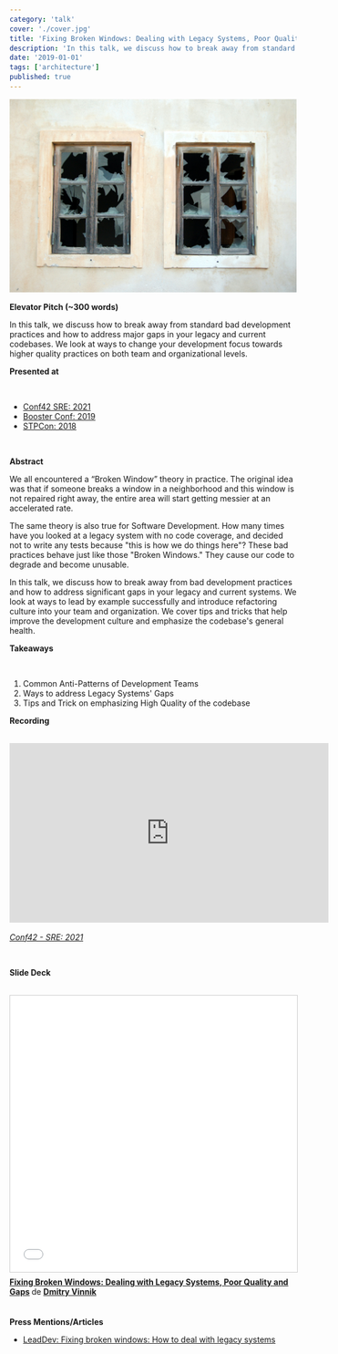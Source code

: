 ```yaml
---
category: 'talk'
cover: './cover.jpg'
title: 'Fixing Broken Windows: Dealing with Legacy Systems, Poor Quality and Gaps'
description: 'In this talk, we discuss how to break away from standard bad development practices and how to address major gaps in your legacy and current codebases.'
date: '2019-01-01'
tags: ['architecture']
published: true
---
```

![Broken Windows](./cover.jpg)

**Elevator Pitch (~300 words)**

In this talk, we discuss how to break away from standard bad development practices and how to address major gaps in your legacy and current codebases. We look at ways to change your development focus towards higher quality practices on both team and organizational levels.

**Presented at**

<br>

- [Conf42 SRE: 2021]()
- [Booster Conf: 2019]()
- [STPCon: 2018]()

<br>

**Abstract**
 
We all encountered a “Broken Window” theory in practice. The original idea was that if someone breaks a window in a neighborhood and this window is not repaired right away, the entire area will start getting messier at an accelerated rate.

The same theory is also true for Software Development. How many times have you looked at a legacy system with no code coverage, and decided not to write any tests because "this is how we do things here"? These bad practices behave just like those "Broken Windows." They cause our code to degrade and become unusable.

In this talk, we discuss how to break away from bad development practices and how to address significant gaps in your legacy and current systems. We look at ways to lead by example successfully and introduce refactoring culture into your team and organization. We cover tips and tricks that help improve the development culture and emphasize the codebase's general health.

**Takeaways**

<br>

1. Common Anti-Patterns of Development Teams
2. Ways to address Legacy Systems' Gaps
3. Tips and Trick on emphasizing High Quality of the codebase

**Recording**

<br>

<iframe width="560" height="315" src="https://www.youtube.com/embed/tCT-LSbF-uU" title="YouTube video player" frameborder="0" allow="accelerometer; autoplay; clipboard-write; encrypted-media; gyroscope; picture-in-picture" allowfullscreen></iframe>

*[Conf42 - SRE: 2021]()*

<br>

**Slide Deck**

<br>

<iframe src="//www.slideshare.net/slideshow/embed_code/key/C6EG9dtMYB1d92" width="595" height="485" frameborder="0" marginwidth="0" marginheight="0" scrolling="no" style="border:1px solid #CCC; border-width:1px; margin-bottom:5px; max-width: 100%;" allowfullscreen> </iframe> <div style="margin-bottom:5px"> <strong> <a href="//www.slideshare.net/DmitryVinnik1/fixing-broken-windows-dealing-with-legacy-systems-poor-quality-and-gaps" title="Fixing Broken Windows: Dealing with Legacy Systems, Poor Quality and Gaps" target="_blank">Fixing Broken Windows: Dealing with Legacy Systems, Poor Quality and Gaps</a> </strong> de <strong><a href="//www.slideshare.net/DmitryVinnik1" target="_blank">Dmitry Vinnik</a></strong> </div>
<br>

**Press Mentions/Articles**

- [LeadDev: Fixing broken windows: How to deal with legacy systems]()